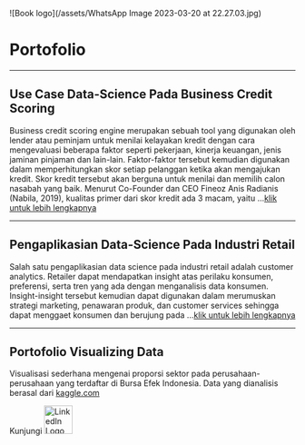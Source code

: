 ![Book logo](/assets/WhatsApp Image 2023-03-20 at 22.27.03.jpg)
# Portofolio
---
## Use Case Data-Science Pada Business Credit Scoring
Business credit scoring engine merupakan sebuah tool yang digunakan oleh lender atau peminjam untuk menilai kelayakan kredit dengan cara mengevaluasi beberapa faktor seperti pekerjaan, kinerja keuangan, jenis jaminan pinjaman dan lain-lain.  Faktor-faktor tersebut kemudian digunakan dalam memperhitungkan skor setiap pelanggan ketika akan mengajukan kredit. Skor kredit tersebut akan berguna untuk menilai dan memilih calon nasabah yang baik. Menurut Co-Founder dan CEO Fineoz Anis Radianis (Nabila, 2019), kualitas primer dari skor kredit ada 3 macam, yaitu ...[klik untuk lebih lengkapnya](https://itsacid-my.sharepoint.com/:w:/g/personal/5031201058_mhs_its_ac_id/EWdE1hcNuYNIib-PAsMFRQAB4-POw2SLeAuxSET2KtOeOQ?e=9ybG5q)

---
## Pengaplikasian Data-Science Pada Industri Retail
Salah satu pengaplikasian data science pada industri retail adalah customer analytics. Retailer dapat mendapatkan insight atas perilaku konsumen, preferensi, serta tren yang ada dengan menganalisis data konsumen. Insight-insight tersebut kemudian dapat digunakan dalam merumuskan strategi marketing, penawaran produk, dan customer services sehingga dapat menggaet konsumen dan berujung pada ...[klik untuk lebih lengkapnya](https://itsacid-my.sharepoint.com/:w:/g/personal/5031201058_mhs_its_ac_id/EWdE1hcNuYNIib-PAsMFRQAB4-POw2SLeAuxSET2KtOeOQ?e=gjx8bm)

---
## Portofolio Visualizing Data
Visualisasi sederhana mengenai proporsi sektor pada perusahaan-perusahaan yang terdaftar di Bursa Efek Indonesia. Data yang dianalisis berasal dari [kaggle.com](https://www.kaggle.com/datasets/muamkh/ihsgstockdata)


Kunjungi
<img src="linkedin" alt="LinkedIn Logo" width="50" height="50"/>
